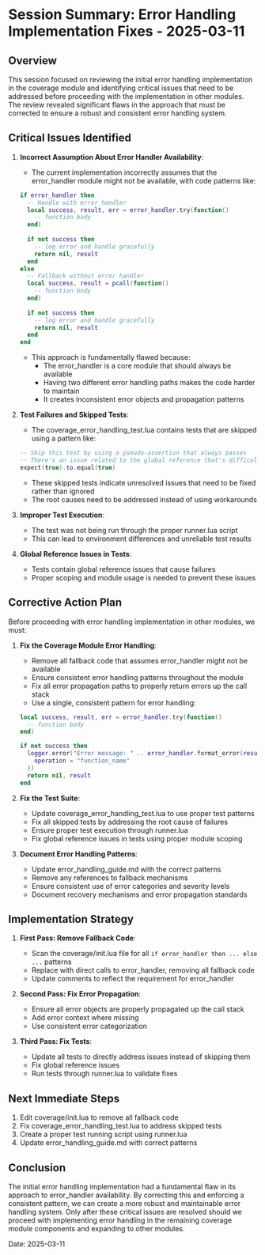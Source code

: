 # Session Summary: Error Handling Implementation Fixes - 2025-03-11

## Overview

This session focused on reviewing the initial error handling implementation in the coverage module and identifying critical issues that need to be addressed before proceeding with the implementation in other modules. The review revealed significant flaws in the approach that must be corrected to ensure a robust and consistent error handling system.

## Critical Issues Identified

1. **Incorrect Assumption About Error Handler Availability**:
   - The current implementation incorrectly assumes that the error_handler module might not be available, with code patterns like:
   ```lua
   if error_handler then
     -- Handle with error_handler
     local success, result, err = error_handler.try(function()
       -- function body
     end)
     
     if not success then
       -- log error and handle gracefully
       return nil, result
     end
   else
     -- Fallback without error handler
     local success, result = pcall(function()
       -- function body
     end)
     
     if not success then
       -- log error and handle gracefully
       return nil, result
     end
   end
   ```
   - This approach is fundamentally flawed because:
     - The error_handler is a core module that should always be available
     - Having two different error handling paths makes the code harder to maintain
     - It creates inconsistent error objects and propagation patterns

2. **Test Failures and Skipped Tests**:
   - The coverage_error_handling_test.lua contains tests that are skipped using a pattern like:
   ```lua
   -- Skip this test by using a pseudo-assertion that always passes
   -- There's an issue related to the global reference that's difficult to fix in the test
   expect(true).to.equal(true)
   ```
   - These skipped tests indicate unresolved issues that need to be fixed rather than ignored
   - The root causes need to be addressed instead of using workarounds

3. **Improper Test Execution**:
   - The test was not being run through the proper runner.lua script
   - This can lead to environment differences and unreliable test results

4. **Global Reference Issues in Tests**:
   - Tests contain global reference issues that cause failures
   - Proper scoping and module usage is needed to prevent these issues

## Corrective Action Plan

Before proceeding with error handling implementation in other modules, we must:

1. **Fix the Coverage Module Error Handling**:
   - Remove all fallback code that assumes error_handler might not be available
   - Ensure consistent error handling patterns throughout the module
   - Fix all error propagation paths to properly return errors up the call stack
   - Use a single, consistent pattern for error handling:
   ```lua
   local success, result, err = error_handler.try(function()
     -- function body
   end)
   
   if not success then
     logger.error("Error message: " .. error_handler.format_error(result), {
       operation = "function_name"
     })
     return nil, result
   end
   ```

2. **Fix the Test Suite**:
   - Update coverage_error_handling_test.lua to use proper test patterns
   - Fix all skipped tests by addressing the root cause of failures
   - Ensure proper test execution through runner.lua
   - Fix global reference issues in tests using proper module scoping

3. **Document Error Handling Patterns**:
   - Update error_handling_guide.md with the correct patterns
   - Remove any references to fallback mechanisms
   - Ensure consistent use of error categories and severity levels
   - Document recovery mechanisms and error propagation standards

## Implementation Strategy

1. **First Pass: Remove Fallback Code**:
   - Scan the coverage/init.lua file for all `if error_handler then ... else ...` patterns
   - Replace with direct calls to error_handler, removing all fallback code
   - Update comments to reflect the requirement for error_handler

2. **Second Pass: Fix Error Propagation**:
   - Ensure all error objects are properly propagated up the call stack
   - Add error context where missing
   - Use consistent error categorization

3. **Third Pass: Fix Tests**:
   - Update all tests to directly address issues instead of skipping them
   - Fix global reference issues
   - Run tests through runner.lua to validate fixes

## Next Immediate Steps

1. Edit coverage/init.lua to remove all fallback code
2. Fix coverage_error_handling_test.lua to address skipped tests
3. Create a proper test running script using runner.lua
4. Update error_handling_guide.md with correct patterns

## Conclusion

The initial error handling implementation had a fundamental flaw in its approach to error_handler availability. By correcting this and enforcing a consistent pattern, we can create a more robust and maintainable error handling system. Only after these critical issues are resolved should we proceed with implementing error handling in the remaining coverage module components and expanding to other modules.

Date: 2025-03-11